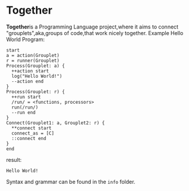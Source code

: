 # Together
**Together**is a Programming Language project,where it aims to connect "grouplets",aka,groups of code,that work nicely together.
Example Hello World Program:
```
start
a = action(Grouplet)
r = runner(Grouplet)
Process(Grouplet: a) {
  ++action start
  log("Hello World!")
  --action end
}
Process(Grouplet: r) {
  ++run start
  /run/ = <functions, processors>
  run(/run/)
  --run end
}
Connect(Grouplet1: a, Grouplet2: r) {
  **connect start
  connect_as = [C]
  ::connect end
}
end
```
result:
```
Hello World!
```
Syntax and grammar can be found in the ``info`` folder.
